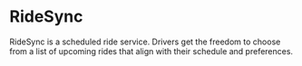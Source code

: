 # RideSync

RideSync is a scheduled ride service. Drivers get the freedom to choose from a list of upcoming rides that align with their schedule and preferences.